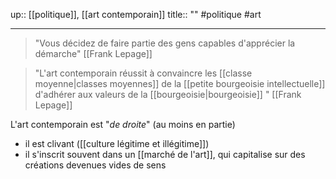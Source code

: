up:: [[politique]], [[art contemporain]]
title:: ""
#politique #art 

---


> "Vous décidez de faire partie des gens capables d'apprécier la démarche"
[[Frank Lepage]]

> "L'art contemporain réussit à convaincre les [[classe moyenne|classes moyennes]] de la [[petite bourgeoisie intellectuelle]] d'adhérer aux valeurs de la [[bourgeoisie|bourgeoisie]] "
[[Frank Lepage]]

L'art contemporain est "*de droite*" (au moins en partie)
 - il est clivant ([[culture légitime et illégitime]])
 - il s'inscrit souvent dans un [[marché de l'art]], qui capitalise sur des créations devenues vides de sens

